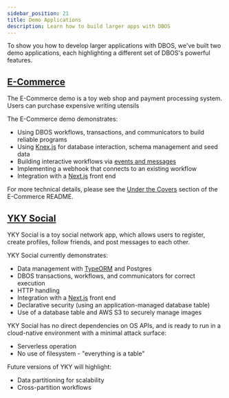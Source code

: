 ```yaml
---
sidebar_position: 21
title: Demo Applications
description: Learn how to build larger apps with DBOS
---
```


To show you how to develop larger applications with DBOS, we've built two demo applications, each highlighting a different set of DBOS's powerful features.

## [E-Commerce](https://github.com/dbos-inc/dbos-demo-apps/tree/main/e-commerce)

The E-Commerce demo is a toy web shop and payment processing system. Users can purchase expensive writing utensils 

The E-Commerce demo demonstrates:
* Using DBOS workflows, transactions, and communicators to build reliable programs
* Using [Knex.js](https://knexjs.org/) for database interaction, schema management and seed data
* Building interactive workflows via [events and messages](./workflow-communication-tutorial.md)
* Implementing a webhook that connects to an existing workflow
* Integration with a [Next.js](https://nextjs.org/) front end

For more technical details, please see the [Under the Covers](https://github.com/dbos-inc/dbos-demo-apps/blob/main/e-commerce/README.md#under-the-covers) section of the E-Commerce README.

## [YKY Social](https://github.com/dbos-inc/dbos-demo-apps/tree/main/yky-social)
YKY Social is a toy social network app, which allows users to register, create profiles, follow friends, and post messages to each other.

YKY Social currently demonstrates:
* Data management with [TypeORM](https://typeorm.io) and Postgres
* DBOS transactions, workflows, and communicators for correct execution
* HTTP handling
* Integration with a [Next.js](https://nextjs.org/) front end
* Declarative security (using an application-managed database table)
* Use of a database table and AWS S3 to securely manage images

YKY Social has no direct dependencies on OS APIs, and is ready to run in a cloud-native environment with a minimal attack surface:
* Serverless operation
* No use of filesystem - "everything is a table"

Future versions of YKY will highlight:
* Data partitioning for scalability
* Cross-partition workflows
